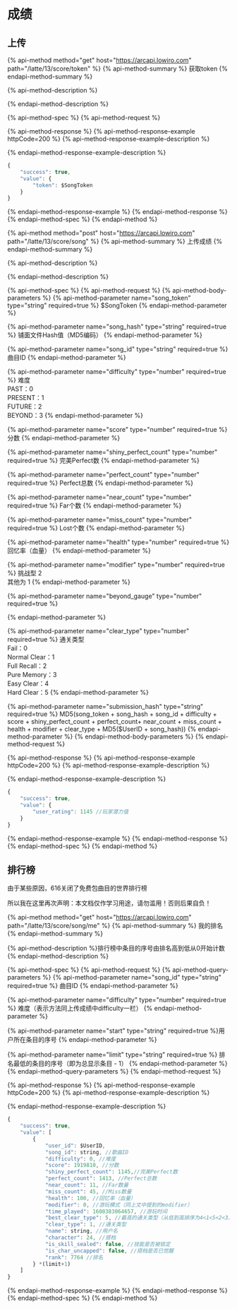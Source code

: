 # 成绩

## 上传

{% api-method method="get" host="https://arcapi.lowiro.com" path="/latte/13/score/token" %}
{% api-method-summary %}
 获取token
{% endapi-method-summary %}

{% api-method-description %}

{% endapi-method-description %}

{% api-method-spec %}
{% api-method-request %}

{% api-method-response %}
{% api-method-response-example httpCode=200 %}
{% api-method-response-example-description %}

{% endapi-method-response-example-description %}

```javascript
{
    "success": true,
    "value": {
        "token": $SongToken
    }
}
```
{% endapi-method-response-example %}
{% endapi-method-response %}
{% endapi-method-spec %}
{% endapi-method %}

{% api-method method="post" host="https://arcapi.lowiro.com" path="/latte/13/score/song" %}
{% api-method-summary %}
​上传成绩
{% endapi-method-summary %}

{% api-method-description %}

{% endapi-method-description %}

{% api-method-spec %}
{% api-method-request %}
{% api-method-body-parameters %}
{% api-method-parameter name="song\_token" type="string" required=true %}
$SongToken
{% endapi-method-parameter %}

{% api-method-parameter name="song\_hash" type="string" required=true %}
​铺面文件Hash值（MD5编码）
{% endapi-method-parameter %}

{% api-method-parameter name="song\_id" type="string" required=true %}
​曲目ID
{% endapi-method-parameter %}

{% api-method-parameter name="difficulty" type="number" required=true %}
​难度  
PAST：0  
PRESENT：1  
FUTURE：2  
BEYOND：3
{% endapi-method-parameter %}

{% api-method-parameter name="score" type="number" required=true %}
​分数
{% endapi-method-parameter %}

{% api-method-parameter name="shiny\_perfect\_count" type="number" required=true %}
​完美Perfect数
{% endapi-method-parameter %}

{% api-method-parameter name="perfect\_count" type="number" required=true %}
​Perfect总数
{% endapi-method-parameter %}

{% api-method-parameter name="near\_count" type="number" required=true %}
​Far个数
{% endapi-method-parameter %}

{% api-method-parameter name="miss\_count" type="number" required=true %}
​Lost个数
{% endapi-method-parameter %}

{% api-method-parameter name="health" type="number" required=true %}
​回忆率（血量）
{% endapi-method-parameter %}

{% api-method-parameter name="modifier" type="number" required=true %}
挑战型 2  
其他为 1
{% endapi-method-parameter %}

{% api-method-parameter name="beyond\_gauge" type="number" required=true %}

{% endapi-method-parameter %}

{% api-method-parameter name="clear\_type" type="number" required=true %}
​通关类型  
Fail：0  
Normal Clear：1  
Full Recall：2  
Pure Memory：3  
Easy Clear：4  
Hard Clear：5
{% endapi-method-parameter %}

{% api-method-parameter name="submission\_hash" type="string" required=true %}
​MD5\(song\_token  + song\_hash + song\_id + difficulty + score + shiny\_perfect\_count + perfect\_count+ near\_count + miss\_count + health + modifier + clear\_type + MD5\($UserID + song\_hash\)\)
{% endapi-method-parameter %}
{% endapi-method-body-parameters %}
{% endapi-method-request %}

{% api-method-response %}
{% api-method-response-example httpCode=200 %}
{% api-method-response-example-description %}

{% endapi-method-response-example-description %}

```javascript
{
    "success": true,
    "value": {
        "user_rating": 1145 //玩家潜力值
    }
}
```
{% endapi-method-response-example %}
{% endapi-method-response %}
{% endapi-method-spec %}
{% endapi-method %}

## 排行榜

由于某些原因，616关闭了免费包曲目的世界排行榜

所以我在这里再次声明：本文档仅作学习用途，请勿滥用！否则后果自负！

{% api-method method="get" host="https://arcapi.lowiro.com" path="/latte/13/score/song/me" %}
{% api-method-summary %}
 我的排名
{% endapi-method-summary %}

{% api-method-description %}
​排行榜中条目的序号由排名高到低从0开始计数
{% endapi-method-description %}

{% api-method-spec %}
{% api-method-request %}
{% api-method-query-parameters %}
{% api-method-parameter name="song\_id" type="string" required=true %}
​曲目ID
{% endapi-method-parameter %}

{% api-method-parameter name="difficulty" type="number" required=true %}
​难度（表示方法同上传成绩中difficulty一栏）
{% endapi-method-parameter %}

{% api-method-parameter name="start" type="string" required=true %}
​用户所在条目的序号
{% endapi-method-parameter %}

{% api-method-parameter name="limit" type="string" required=true %}
排名最低的条目的序号（​即为总显示条目 - 1）
{% endapi-method-parameter %}
{% endapi-method-query-parameters %}
{% endapi-method-request %}

{% api-method-response %}
{% api-method-response-example httpCode=200 %}
{% api-method-response-example-description %}

{% endapi-method-response-example-description %}

```javascript
{
    "success": true,
    "value": [
        {
            "user_id": $UserID,
            "song_id": string, //歌曲ID
            "difficulty": 0, //难度
            "score": 1919810, //分数
            "shiny_perfect_count": 1145,//完美Perfect数
            "perfect_count": 1413, //Perfect总数
            "near_count": 11, //Far数量
            "miss_count": 45, //Miss数量
            "health": 100, //回忆率（血量）
            "modifier": 0, //游玩模式（同上文中提到的modifier）
            "time_played": 1608383064657, //游玩时间
            "best_clear_type": 5, //最高的通关类型（从低到高排序为4<1<5<2<3）
            "clear_type": 1, //通关类型
            "name": string, //用户名
            "character": 24, //搭档
            "is_skill_sealed": false, //技能是否被锁定
            "is_char_uncapped": false, //搭档是否已觉醒
            "rank": 7764 //排名
        } *(limit+1)
    ]
}
```
{% endapi-method-response-example %}
{% endapi-method-response %}
{% endapi-method-spec %}
{% endapi-method %}

